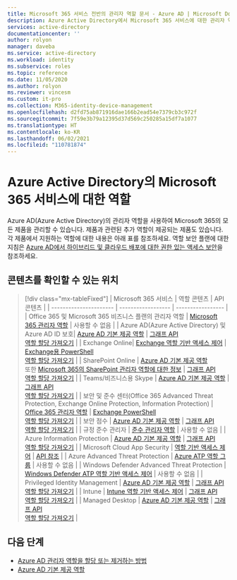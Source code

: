 ```yaml
---
title: Microsoft 365 서비스 전반의 관리자 역할 문서 - Azure AD | Microsoft Docs
description: Azure Active Directory에서 Microsoft 365 서비스에 대한 관리자 역할의 콘텐츠 및 API 참조 확인
services: active-directory
documentationcenter: ''
author: rolyon
manager: daveba
ms.service: active-directory
ms.workload: identity
ms.subservice: roles
ms.topic: reference
ms.date: 11/05/2020
ms.author: rolyon
ms.reviewer: vincesm
ms.custom: it-pro
ms.collection: M365-identity-device-management
ms.openlocfilehash: d2fd75ab871916dae166b2ead54e7379cb3c972f
ms.sourcegitcommit: 7f59e3b79a12395d37d569c250285a15df7a1077
ms.translationtype: HT
ms.contentlocale: ko-KR
ms.lasthandoff: 06/02/2021
ms.locfileid: "110781874"
---
```

# <a name="roles-for-microsoft-365-services-in-azure-active-directory"></a>Azure Active Directory의 Microsoft 365 서비스에 대한 역할

Azure AD(Azure Active Directory)의 관리자 역할을 사용하여 Microsoft 365의 모든 제품을 관리할 수 있습니다. 제품과 관련된 추가 역할이 제공되는 제품도 있습니다. 각 제품에서 지원하는 역할에 대한 내용은 아래 표를 참조하세요. 역할 보안 플랜에 대한 지침은 [Azure AD에서 하이브리드 및 클라우드 배포에 대한 권한 있는 액세스 보안](security-planning.md)을 참조하세요.

## <a name="where-to-find-content"></a>콘텐츠를 확인할 수 있는 위치

> [!div class="mx-tableFixed"]
> | Microsoft 365 서비스 | 역할 콘텐츠 | API 콘텐츠 |
> | ---------------------- | ------------------ | ----------------- |
> | Office 365 및 Microsoft 365 비즈니스 플랜의 관리자 역할 | [Microsoft 365 관리자 역할](/office365/admin/add-users/about-admin-roles) | 사용할 수 없음 |
> | Azure AD(Azure Active Directory) 및 Azure AD ID 보호| [Azure AD 기본 제공 역할](permissions-reference.md) | [그래프 API](/graph/api/overview)<br>[역할 할당 가져오기](/graph/api/directoryrole-list) |
> | Exchange Online| [Exchange 역할 기반 액세스 제어](/exchange/understanding-role-based-access-control-exchange-2013-help) |  [Exchange용 PowerShell](/powershell/module/exchange/role-based-access-control/add-managementroleentry)<br>[역할 할당 가져오기](/powershell/module/exchange/role-based-access-control/get-rolegroup) |
> | SharePoint Online | [Azure AD 기본 제공 역할](permissions-reference.md)<br>또한 [Microsoft 365의 SharePoint 관리자 역할에 대한 정보](/sharepoint/sharepoint-admin-role) | [그래프 API](/graph/api/overview)<br>[역할 할당 가져오기](/graph/api/directoryrole-list) |
> | Teams/비즈니스용 Skype | [Azure AD 기본 제공 역할](permissions-reference.md) | [그래프 API](/graph/api/overview)<br>[역할 할당 가져오기](/graph/api/directoryrole-list) |
> | 보안 및 준수 센터(Office 365 Advanced Threat Protection, Exchange Online Protection, Information Protection) | [Office 365 관리자 역할](/office365/SecurityCompliance/permissions-in-the-security-and-compliance-center) | [Exchange PowerShell](/powershell/module/exchange/role-based-access-control/add-managementroleentry)<br>[역할 할당 가져오기](/powershell/module/exchange/role-based-access-control/get-rolegroup) |
> | 보안 점수 | [Azure AD 기본 제공 역할](permissions-reference.md) | [그래프 API](/graph/api/overview)<br>[역할 할당 가져오기](/graph/api/directoryrole-list) |
> | 규정 준수 관리자 | [준수 관리자 역할](/office365/securitycompliance/meet-data-protection-and-regulatory-reqs-using-microsoft-cloud#permissions-and-role-based-access-control) | 사용할 수 없음 |
> | Azure Information Protection | [Azure AD 기본 제공 역할](permissions-reference.md) | [그래프 API](/graph/api/overview)<br>[역할 할당 가져오기](/graph/api/directoryrole-list) |
> | Microsoft Cloud App Security | [역할 기반 액세스 제어](/cloud-app-security/manage-admins) | [API 참조](/cloud-app-security/api-tokens)  |
> | Azure Advanced Threat Protection | [Azure ATP 역할 그룹](/azure-advanced-threat-protection/atp-role-groups) | 사용할 수 없음 |
> | Windows Defender Advanced Threat Protection | [Windows Defender ATP 역할 기반 액세스 제어](/windows/security/threat-protection/windows-defender-atp/rbac-windows-defender-advanced-threat-protection) | 사용할 수 없음 |
> | Privileged Identity Management | [Azure AD 기본 제공 역할](permissions-reference.md) | [그래프 API](/graph/api/overview)<br>[역할 할당 가져오기](/graph/api/directoryrole-list) |
> | Intune | [Intune 역할 기반 액세스 제어](/intune/role-based-access-control) | [그래프 API](/graph/api/resources/intune-rbac-conceptual?view=graph-rest-beta&preserve-view=true)<br>[역할 할당 가져오기](/graph/api/intune-rbac-roledefinition-list?view=graph-rest-beta&preserve-view=true) |
> | Managed Desktop | [Azure AD 기본 제공 역할](permissions-reference.md) | [그래프 API](/graph/api/overview)<br>[역할 할당 가져오기](/graph/api/directoryrole-list) |

## <a name="next-steps"></a>다음 단계

* [Azure AD 관리자 역할을 할당 또는 제거하는 방법](manage-roles-portal.md)
* [Azure AD 기본 제공 역할](permissions-reference.md)